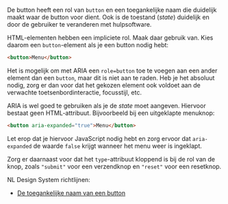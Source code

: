 <!-- @license CC0-1.0 -->

De button heeft een rol van `button` en een toegankelijke naam die duidelijk maakt waar de button voor dient. Ook is de toestand (_state_) duidelijk en door de gebruiker te veranderen met hulpsoftware.

HTML-elementen hebben een impliciete rol. Maak daar gebruik van. Kies daarom een `button`-element als je een button nodig hebt:

```html
<button>Menu</button>
```

Het is mogelijk om met ARIA een `role=button` toe te voegen aan een ander element dan een `button`, maar dit is niet aan te raden. Heb je het absoluut nodig, zorg er dan voor dat het gekozen element ook voldoet aan de verwachte toetsenbordinteractie, focusstijl, etc.

ARIA is wel goed te gebruiken als je de _state_ moet aangeven. Hiervoor bestaat geen HTML-attribuut. Bijvoorbeeld bij een uitgeklapte menuknop:

```html
<button aria-expanded="true">Menu</button>
```

Let erop dat je hiervoor JavaScript nodig hebt en zorg ervoor dat `aria-expanded` de waarde `false` krijgt wanneer het menu weer is ingeklapt.

Zorg er daarnaast voor dat het `type`-attribuut kloppend is bij de rol van de knop, zoals `"submit"` voor een verzendknop en `"reset"` voor een resetknop.

NL Design System richtlijnen:

- [De toegankelijke naam van een button](/richtlijnen/formulieren/buttons/toegankelijke-naam)
